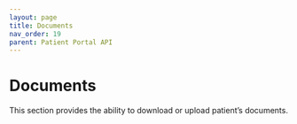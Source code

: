 ```yaml
---
layout: page
title: Documents
nav_order: 19
parent: Patient Portal API
---
```


# Documents


This section provides the ability to download or upload patient’s documents.




